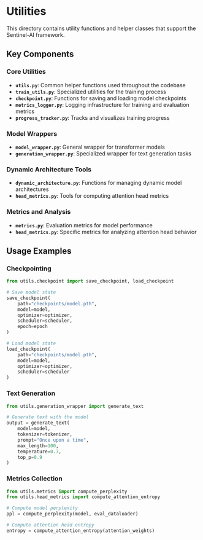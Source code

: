 # Utilities

This directory contains utility functions and helper classes that support the Sentinel-AI framework.

## Key Components

### Core Utilities

- **`utils.py`**: Common helper functions used throughout the codebase
- **`train_utils.py`**: Specialized utilities for the training process
- **`checkpoint.py`**: Functions for saving and loading model checkpoints
- **`metrics_logger.py`**: Logging infrastructure for training and evaluation metrics
- **`progress_tracker.py`**: Tracks and visualizes training progress

### Model Wrappers

- **`model_wrapper.py`**: General wrapper for transformer models
- **`generation_wrapper.py`**: Specialized wrapper for text generation tasks

### Dynamic Architecture Tools

- **`dynamic_architecture.py`**: Functions for managing dynamic model architectures
- **`head_metrics.py`**: Tools for computing attention head metrics

### Metrics and Analysis

- **`metrics.py`**: Evaluation metrics for model performance
- **`head_metrics.py`**: Specific metrics for analyzing attention head behavior

## Usage Examples

### Checkpointing

```python
from utils.checkpoint import save_checkpoint, load_checkpoint

# Save model state
save_checkpoint(
    path="checkpoints/model.pth",
    model=model,
    optimizer=optimizer,
    scheduler=scheduler,
    epoch=epoch
)

# Load model state
load_checkpoint(
    path="checkpoints/model.pth",
    model=model,
    optimizer=optimizer,
    scheduler=scheduler
)
```

### Text Generation

```python
from utils.generation_wrapper import generate_text

# Generate text with the model
output = generate_text(
    model=model,
    tokenizer=tokenizer,
    prompt="Once upon a time",
    max_length=100,
    temperature=0.7,
    top_p=0.9
)
```

### Metrics Collection

```python
from utils.metrics import compute_perplexity
from utils.head_metrics import compute_attention_entropy

# Compute model perplexity
ppl = compute_perplexity(model, eval_dataloader)

# Compute attention head entropy
entropy = compute_attention_entropy(attention_weights)
```